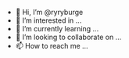 - 👋 Hi, I’m @ryryburge
- 👀 I’m interested in ...
- 🌱 I’m currently learning ...
- 💞️ I’m looking to collaborate on ...
- 📫 How to reach me ...

<!---
ryryburge/ryryburge is a ✨ special ✨ repository because its `README.md` (this file) appears on your GitHub profile.
You can click the Preview link to take a look at your changes.
--->
